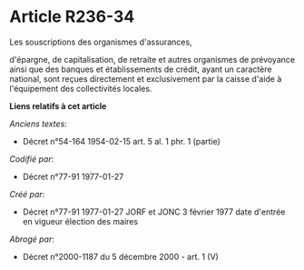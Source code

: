 # Article R236-34

Les souscriptions des organismes d'assurances,

d'épargne, de capitalisation, de retraite et autres organismes de prévoyance ainsi que des banques et établissements de
crédit, ayant un caractère national, sont reçues directement et exclusivement par la caisse d'aide à l'équipement des
collectivités locales.

**Liens relatifs à cet article**

_Anciens textes_:

  - Décret n°54-164 1954-02-15 art. 5 al. 1 phr. 1 (partie)

_Codifié par_:

  - Décret n°77-91 1977-01-27

_Créé par_:

  - Décret n°77-91 1977-01-27 JORF et JONC 3 février 1977 date d'entrée en vigueur élection des maires

_Abrogé par_:

  - Décret n°2000-1187 du 5 décembre 2000 - art. 1 (V)
